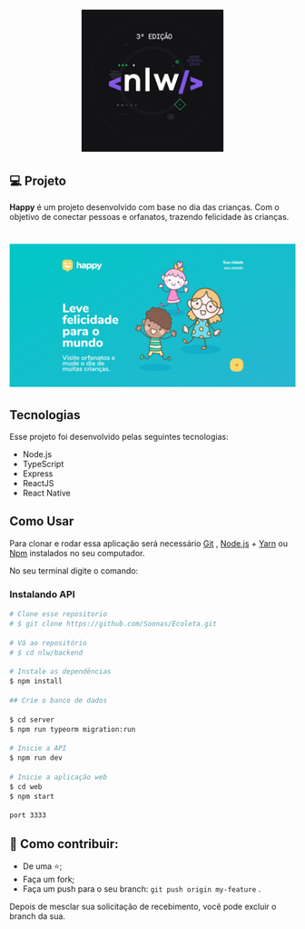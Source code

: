<h1 align="center">
    <img alt="NextLevelWeek" title="#NextLevelWeek" src=".github/nlw.jpg" width="250px" />
</h1>

## 💻 Projeto

**Happy** é um projeto desenvolvido com base no dia das crianças. Com o objetivo de conectar pessoas e orfanatos, trazendo felicidade às crianças.
 ## 

<h1 align="center">
    <img alt="happy" title="#happy" src=".github/happy.png" width="720px" />
</h1>

## Tecnologias

Esse projeto foi desenvolvido pelas seguintes tecnologias: 

* Node.js
* TypeScript
* Express
* ReactJS
* React Native

## Como Usar

Para clonar e rodar essa aplicação será necessário [Git](https://git-scm.com/downloads) , [Node.js](https://nodejs.org/en/) + [Yarn](https://yarnpkg.com/) ou [Npm](https://www.npmjs.com/) instalados no seu computador.

No seu terminal digite o comando:

### Instalando API 

``` bash
# Clone esse repositorio
# $ git clone https://github.com/Soonas/Ecoleta.git

# Vá ao repositório
# $ cd nlw/backend

# Instale as dependências
$ npm install

## Crie o banco de dados

$ cd server
$ npm run typeorm migration:run

# Inicie a API
$ npm run dev

# Inicie a aplicação web
$ cd web
$ npm start

port 3333
```

## 🤔 Como contribuir:

* De uma ⭐; 
* Faça um fork; 
* Faça um push para o seu branch: `git push origin my-feature` .

Depois de mesclar sua solicitação de recebimento, você pode excluir o branch da sua.
  
